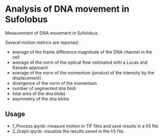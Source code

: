 # Analysis of DNA movement in Sufolobus



Measurement of DNA movement in Sufolobus.

Several motion metrics are reported:
- average of the frame difference magnitude of the DNA channel in the cell
- average of the norm of the optical flow estimated with a Lucas and Kanade approach
- average of the norm of the momentum (product of the intensity by the displacement)
- divergence of the norm of the momentum
- number of segmented dna blob
- total area of the dna blobs
- asymmetry of the dna blobs


## Usage
- 1_Process.ipynb: measure motion in TIF files and save results in a h5 file
- 2_Graph.ipynb: visualize the results saved in the h5 file.
    


